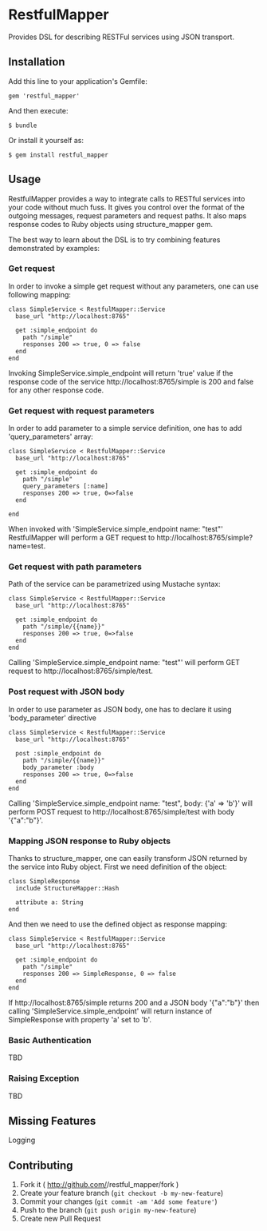 # RestfulMapper

Provides DSL for describing RESTFul services using JSON transport.

## Installation

Add this line to your application's Gemfile:

    gem 'restful_mapper'

And then execute:

    $ bundle

Or install it yourself as:

    $ gem install restful_mapper

## Usage

RestfulMapper provides a way to integrate calls to RESTful services into your code without much fuss. It gives you control over the format of the outgoing messages, request parameters and request paths. It also maps response codes to Ruby objects using structure_mapper gem.

The best way to learn about the DSL is to try combining features demonstrated by examples:

### Get request
In order to invoke a simple get request without any parameters, one can use following mapping:

    class SimpleService < RestfulMapper::Service
      base_url "http://localhost:8765"

      get :simple_endpoint do
        path "/simple"        
        responses 200 => true, 0 => false
      end
    end

Invoking SimpleService.simple_endpoint will return 'true' value if the response code of the service http://localhost:8765/simple is 200 and false for any other response code.

### Get request with request parameters
In order to add parameter to a simple service definition, one has to add 'query_parameters' array:

    class SimpleService < RestfulMapper::Service
      base_url "http://localhost:8765"

      get :simple_endpoint do
        path "/simple"
        query_parameters [:name]      
        responses 200 => true, 0=>false
      end

    end

When invoked with 'SimpleService.simple_endpoint name: "test"' RestfulMapper will perform a GET request to http://localhost:8765/simple?name=test.

### Get request with path parameters
Path of the service can be parametrized using Mustache syntax:

    class SimpleService < RestfulMapper::Service
      base_url "http://localhost:8765"

      get :simple_endpoint do
        path "/simple/{{name}}"        
        responses 200 => true, 0=>false
      end
    end

Calling 'SimpleService.simple_endpoint name: "test"' will perform GET request to http://localhost:8765/simple/test.


### Post request with JSON body
In order to use parameter as JSON body, one has to declare it using 'body_parameter' directive

    class SimpleService < RestfulMapper::Service
      base_url "http://localhost:8765"

      post :simple_endpoint do
        path "/simple/{{name}}"        
        body_parameter :body
        responses 200 => true, 0=>false
      end
    end

Calling 'SimpleService.simple_endpoint name: "test", body: {'a' => 'b'}' will perform POST request to http://localhost:8765/simple/test with body '{"a":"b"}'.

### Mapping JSON response to Ruby objects
Thanks to structure_mapper, one can easily transform JSON returned by the service into Ruby object. First we
need definition of the object:

    class SimpleResponse
      include StructureMapper::Hash

      attribute a: String
    end

And then we need to use the defined object as response mapping:

    class SimpleService < RestfulMapper::Service
      base_url "http://localhost:8765"

      get :simple_endpoint do
        path "/simple"        
        responses 200 => SimpleResponse, 0 => false
      end
    end

If http://localhost:8765/simple returns 200 and a JSON body '{"a":"b"}' then calling 'SimpleService.simple_endpoint'
will return instance of SimpleResponse with property 'a' set to 'b'.

### Basic Authentication
TBD

### Raising Exception
TBD

## Missing Features
Logging

## Contributing

1. Fork it ( http://github.com/<my-github-username>/restful_mapper/fork )
2. Create your feature branch (`git checkout -b my-new-feature`)
3. Commit your changes (`git commit -am 'Add some feature'`)
4. Push to the branch (`git push origin my-new-feature`)
5. Create new Pull Request

